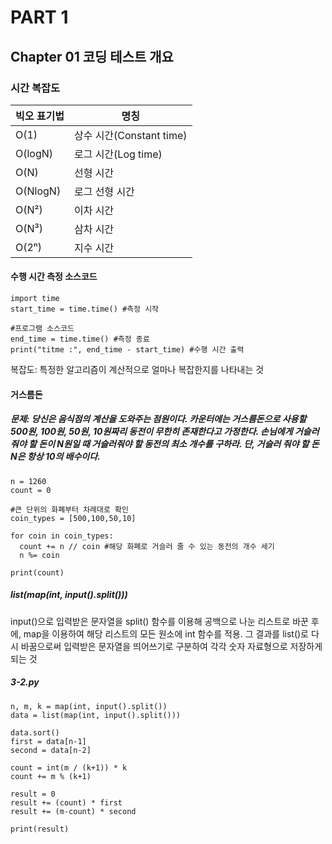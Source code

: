 # PART 1 #
## Chapter 01 코딩 테스트 개요 ## 


### 시간 복잡도 ###
| 빅오 표기법 | 명칭 |
|-------------|--------|
|O(1)         |상수 시간(Constant time)|
|O(logN)      |로그 시간(Log time)|
|O(N)         |선형 시간|
|O(NlogN)     |로그 선형 시간|
|O(N²)         |이차 시간|
|O(N³)       |삼차 시간|
|O(2ⁿ)        |지수 시간|


#### 수행 시간 측정 소스코드 ####
```
import time
start_time = time.time() #측정 시작

#프로그램 소스코드
end_time = time.time() #측정 종료
print("titme :", end_time - start_time) #수행 시간 출력
```

복잡도: 특정한 알고리즘이 계산적으로 얼마나 복잡한지를 나타내는 것


#### 거스름돈 ####
##### 문제: 당신은 음식점의 계산을 도와주는 점원이다. 카운터에는 거스름돈으로 사용할 500원, 100원, 50원, 10원짜리 동전이 무한히 존재한다고 가정한다. 손님에게 거슬러 줘야 할 돈이 N원일 때 거슬러줘야 할 동전의 최소 개수를 구하라. 단, 거슬러 줘야 할 돈 N은 항상 10의 배수이다. #####
```
n = 1260
count = 0

#큰 단위의 화폐부터 차례대로 확인
coin_types = [500,100,50,10]

for coin in coin_types:
  count += n // coin #해당 화폐로 거슬러 줄 수 있는 동전의 개수 세기
  n %= coin

print(count)
```


##### list(map(int, input().split())) #####
input()으로 입력받은 문자열을 split() 함수를 이용해 공백으로 나눈 리스트로 바꾼 후에, map을 이용하여 해당 리스트의 모든 원소에 int 함수를 적용. 그 결과를 list()로 다시 바꿈으로써 입력받은 문자열을 띄어쓰기로 구분하여 각각 숫자 자료형으로 저장하게 되는 것 

##### 3-2.py #####
```
n, m, k = map(int, input().split())
data = list(map(int, input().split()))

data.sort()
first = data[n-1]
second = data[n-2]

count = int(m / (k+1)) * k
count += m % (k+1)

result = 0
result += (count) * first
result += (m-count) * second

print(result)
```

